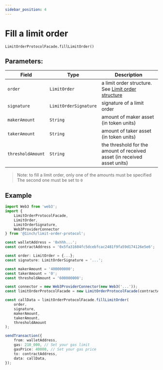 ```yaml
---
sidebar_position: 4
---
```


# Fill a limit order

`LimitOrderProtocolFacade.fillLimitOrder()`

## Parameters:

| Field             | Type                  | Description                                                                      |
| ----------------- | --------------------- | -------------------------------------------------------------------------------- |
| `order`           | `LimitOrder`          | a limit order structure. See [Limit order structure](./limit-order-structure.md) |
| `signature`       | `LimitOrderSignature` | signature of a limit order                                                       |
| `makerAmount`     | `String`              | amount of maker asset (in token units)                                           |
| `takerAmount`     | `String`              | amount of taker asset (in token units)                                           |
| `thresholdAmount` | `String`              | the threshold for the amount of received asset (in received asset units)         |

> Note: to fill a limit order, only one of the amounts must be specified  
> The second one must be set to `0`

## Example

```typescript
import Web3 from 'web3';
import {
    LimitOrderProtocolFacade,
    LimitOrder,
    LimitOrderSignature,
    Web3ProviderConnector
} from '@1inch/limit-order-protocol';

const walletAddress = '0xhhh...';
const contractAddress = '0x5fa31604fc5dcebfcac2481f9fa59d174126e5e6';

const order: LimitOrder = {...};
const signature: LimitOrderSignature = '...';

const makerAmount = '400000000';
const takerAmount = '0';
const thresholdAmount = '600000000';

const connector = new Web3ProviderConnector(new Web3('...'));
const limitOrderProtocolFacade = new LimitOrderProtocolFacade(contractAddress, connector);

const callData = limitOrderProtocolFacade.fillLimitOrder(
    order,
    signature,
    makerAmount,
    takerAmount,
    thresholdAmount
);

sendTransaction({
    from: walletAddress,
    gas: 210_000, // Set your gas limit
    gasPrice: 40000, // Set your gas price
    to: contractAddress,
    data: callData,
});
```
